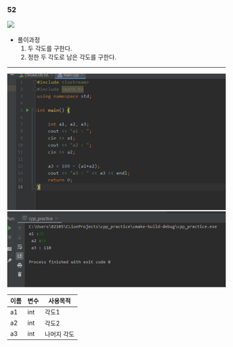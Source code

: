 ### 52

<img src="./52.PNG">



- 풀이과정
  1. 두 각도를 구한다.
  2. 정한 두 각도로 남은 각도를 구한다.

***

<img src="./52소스.PNG">

<img src="./52답.PNG">

| 이름 | 변수 | 사용목적    |
| ---- | ---- | ----------- |
| a1   | int  | 각도1       |
| a2   | int  | 각도2       |
| a3   | int  | 나머지 각도 |

